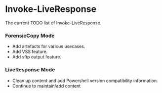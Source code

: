 # Invoke-LiveResponse
The current TODO list of Invoke-LiveResponse.

### ForensicCopy Mode
* Add artefacts for various usecases.
* Add VSS feature.
* Add sftp output feature.

### LiveResponse Mode
* Clean up content and add Powershell version compatibility information.
* Continue to maintain/add content
